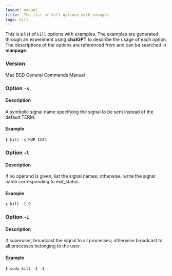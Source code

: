 ```yaml
---
layout: manual
title:  The list of kill options with example
tags: kill
---
```


This is a list of `kill` options with examples. The examples are generated through an experiment using **chatGPT** to describe the usage of each option. The descriptions of the options are referenced from and can be searched in **manpage**.

### Version

Mac BSD General Commands Manual

### Option `-s`
#### Description

A symbolic signal name specifying the signal to be sent instead of the default TERM.

#### Example

```
$ kill -s HUP 1234
```

### Option `-l`
#### Description

If no operand is given, list the signal names; otherwise, write the signal name corresponding to exit_status.

#### Example

```
$ kill -l 9
```

### Option `-1`
#### Description

If superuser, broadcast the signal to all processes; otherwise broadcast to all processes belonging to the user.

#### Example

```
$ sudo kill -1 -1
```